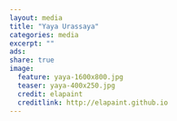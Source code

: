 ```yaml
---
layout: media
title: "Yaya Urassaya"
categories: media
excerpt: ""
ads: 
share: true
image:
  feature: yaya-1600x800.jpg
  teaser: yaya-400x250.jpg
  credit: elapaint
  creditlink: http://elapaint.github.io
---
```






<center><div id="fb-root"></div>
<script>(function(d, s, id) {
  var js, fjs = d.getElementsByTagName(s)[0];
  if (d.getElementById(id)) return;
  js = d.createElement(s); js.id = id;
  js.src = "//connect.facebook.net/th_TH/sdk.js#xfbml=1&version=v2.0";
  fjs.parentNode.insertBefore(js, fjs);
}(document, 'script', 'facebook-jssdk'));</script>

<div class="fb-comments" data-href="http://elapaint.github.io//media/sample-media-page/" data-numposts="5" data-colorscheme="light"></div></center>




<div id="fb-root"></div>
<script>(function(d, s, id) {
  var js, fjs = d.getElementsByTagName(s)[0];
  if (d.getElementById(id)) return;
  js = d.createElement(s); js.id = id;
  js.src = "//connect.facebook.net/en_US/sdk.js#xfbml=1&version=v2.0";
  fjs.parentNode.insertBefore(js, fjs);
}(document, 'script', 'facebook-jssdk'));</script>

<div class="fb-like" data-href="http://elapaint.github.io//media/sample-media-page/" data-layout="standard" data-action="like" data-show-faces="true" data-share="false"></div>
